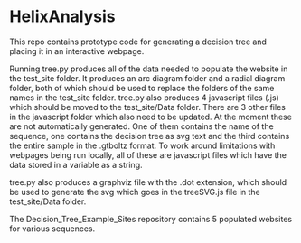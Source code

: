 # HelixAnalysis

This repo contains prototype code for generating a decision tree and placing 
it in an interactive webpage. 

Running tree.py produces all of the data needed to populate the website in the 
test\_site folder. It produces an arc diagram folder and a radial diagram 
folder, both of which should be used to replace the folders of the same names 
in the test\_site folder. tree.py also produces 4 javascript files (.js) which 
should be moved to the test\_site/Data folder. There are 3 other files in 
the javascript folder which also need to be updated. At the moment these are 
not automatically generated. One of them contains the name of the sequence, 
one contains the decision tree as svg text and the third contains the entire 
sample in the .gtboltz format. To work around limitations with webpages being 
run locally, all of these are javascript files which have the data stored in 
a variable as a string. 

tree.py also produces a graphviz file with the .dot extension, which should 
be used to generate the svg which goes in the treeSVG.js file in the 
test\_site/Data folder. 

The Decision\_Tree\_Example\_Sites repository contains 5 populated websites 
for various sequences.

